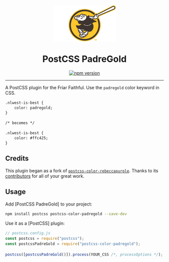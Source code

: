<div align="center">
	<img src="./padres.png" alt="San Diego Padres Friar Logo" width="199" height="115" align="center" />
	<p></p>
	<h1 align="center">PostCSS PadreGold</h1>
	<a href="https://www.npmjs.com/package/postcss-color-padregold"><img alt="npm version" src="https://img.shields.io/npm/v/postcss-color-padregold.svg" height="20"></a>
</div>

---

A PostCSS plugin for the Friar Faithful. Use the `padregold` color keyword in CSS.

```pcss
.nlwest-is-best {
	color: padregold;
}

/* becomes */

.nlwest-is-best {
	color: #ffc425;
}
```

## Credits

This plugin began as a fork of [`postcss-color-rebeccapurple`](https://github.com/csstools/postcss-plugins/tree/main/plugins/postcss-color-rebeccapurple). Thanks to its [contributors](https://github.com/csstools/postcss-plugins/blob/main/plugins/postcss-color-rebeccapurple/package.json#L5) for all of your great work.

## Usage

Add [PostCSS PadreGold] to your project:

```bash
npm install postcss postcss-color-padregold --save-dev
```

Use it as a [PostCSS] plugin:

```js
// postcss.config.js
const postcss = require("postcss");
const postcssPadreGold = require("postcss-color-padregold");

postcss([postcssPadreGold()]).process(YOUR_CSS /*, processOptions */);
```
